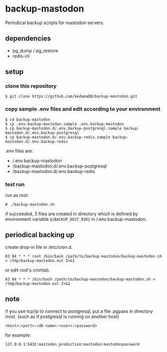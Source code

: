 # backup-mastodon
Periodical backup scripts for mastodon servers.

## dependencies

- pg_dump / pg_restore
- redis-cli

## setup

### clone this repository

```
$ git clone https://github.com/kedamaDQ/backup-mastodon.git
```

### copy sample .env files and edit according to your environment

```
$ cd backup-mastodon
$ cp .env.backup-mastodon.sample .env.backup-mastodon
$ cp backup-mastodon.d/.env.backup-postgresql.sample backup-mastodon.d/.env.backup-postgresql
$ cp backup-mastodon.d/.env.backup-redis.sample backup-mastodon.d/.env.backup-redis
```

.env files are:

- /.env.backup-mastodon
- /backup-mastodon.d/.env.backup-postgresql
- /backup-mastodon.d/.env.backup-redis

### test run

run as root.

```
# ./backup-mastodon.sh
```

if succeeded, 3 files are created in directory which is defined by environment variable `${BACKUP_DEST_DIR}` in /.env.backup-mastodon.

## periodical backing up

create drop-in file in /etc/cron.d.

```
03 04 * * * root /bin/bash /path/to/backup-mastodon/backup-mastodon.sh > /tmp/backup-mastodon.out 2>&1
```

or edit root's crontab.

```
03 04 * * * /bin/bash /path/to/backup-mastodon/backup-mastodon.sh > /tmp/backup-mastodon.out 2>&1
```

## note
if you use tcp/ip to connect to postgresql, put a file .pgpass in directory /root. (such as if postgresql is running on another host)

```
<host>:<port>:<db name>:<user>:<password>
```

for example:

```
127.0.0.1:5432:mastodon_production:mastodon:mastodonpassword
```
